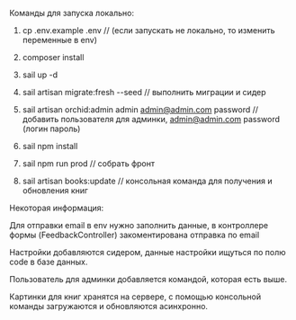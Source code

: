 Команды для запуска локально:

1) cp .env.example .env  // (если запускать не локально, то изменить переменные в env)

2) composer install

3) sail up -d

4) sail artisan migrate:fresh --seed  // выполнить миграции и сидер

5) sail artisan orchid:admin admin admin@admin.com password  // добавить пользователя для админки, admin@admin.com password (логин пароль)

6) sail npm install

7) sail npm run prod  // собрать фронт

8) sail artisan books:update  // консольная команда для получения и обновления книг



Некоторая информация:

Для отправки email в env нужно заполнить данные, в контроллере формы (FeedbackController) закоментирована отправка по email

Настройки добавляются сидером, данные настройки ищуться по полю code в базе данных.

Пользователь для админки добавляется командой, которая есть выше.

Картинки для книг хранятся на сервере, с помощью консольной команды загружаются и обновляются асинхронно.
